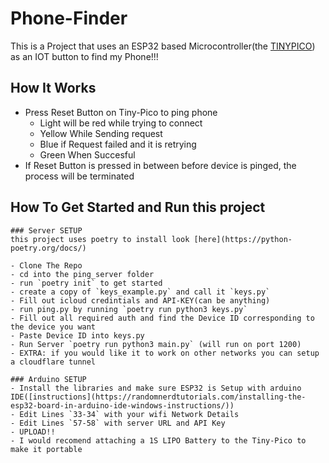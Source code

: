 # Phone-Finder
This is a Project that uses an ESP32 based Microcontroller(the [TINYPICO](https://www.tinypico.com/)) as an IOT button to find my Phone!!!

## How It Works
- Press Reset Button on Tiny-Pico to ping phone
    - Light will be red while trying to connect
    - Yellow While Sending request
    - Blue if Request failed and it is retrying
    - Green When Succesful
- If Reset Button is pressed in between before device is pinged, the process will be terminated



## How To Get Started and Run this project

    ### Server SETUP 
    this project uses poetry to install look [here](https://python-poetry.org/docs/)

    - Clone The Repo
    - cd into the ping_server folder
    - run `poetry init` to get started
    - create a copy of `keys_example.py` and call it `keys.py`
    - Fill out icloud credintials and API-KEY(can be anything)
    - run ping.py by running `poetry run python3 keys.py`
    - Fill out all required auth and find the Device ID corresponding to the device you want 
    - Paste Device ID into keys.py 
    - Run Server `poetry run python3 main.py` (will run on port 1200)
    - EXTRA: if you would like it to work on other networks you can setup a cloudflare tunnel

    ### Arduino SETUP
    - Install the libraries and make sure ESP32 is Setup with arduino IDE([instructions](https://randomnerdtutorials.com/installing-the-esp32-board-in-arduino-ide-windows-instructions/))
    - Edit Lines `33-34` with your wifi Network Details
    - Edit Lines `57-58` with server URL and API Key
    - UPLOAD!!
    - I would recomend attaching a 1S LIPO Battery to the Tiny-Pico to make it portable 
 




